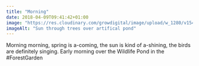 ```yaml
---
title: "Morning"
date: 2018-04-09T09:41:42+01:00
image: "https://res.cloudinary.com/growdigital/image/upload/w_1280/v1544027745/misty-wildlife-pond-26465730067.jpg"
imageAlt: "Sun through trees over artifical pond"
---
```


Morning morning, spring is a-coming, the sun is kind of a-shining, the birds are definitely singing. Early morning over the Wildlife Pond in the #ForestGarden
